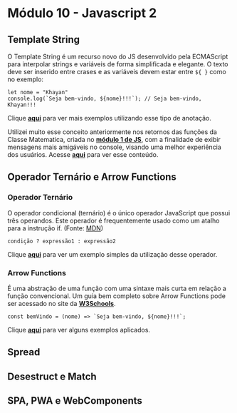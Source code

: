 # Módulo 10 - Javascript 2

## Template String

O Template String  é um recurso novo do JS desenvolvido pela ECMAScript para interpolar strings e variáveis de forma simplificada e elegante. O texto deve ser inserido entre crases e as variáveis devem estar entre `${ }` como no exemplo:

    let nome = "Khayan"
    console.log(`Seja bem-vindo, ${nome}!!!`); // Seja bem-vindo, Khayan!!!

Clique **[aqui](template-string.js)** para ver mais exemplos utilizando esse tipo de anotação.

Utilizei muito esse conceito anteriormente nos retornos das funções da Classe Matematica, criada no **[módulo 1 de JS](..\modulo-09-javascript-1)**, com a finalidade de exibir mensagens mais amigáveis no console, visando uma melhor experiência dos usuários. Acesse **[aqui](..\modulo-09-javascript-1\classe.js)** para ver esse conteúdo.


## Operador Ternário e Arrow Functions


### Operador Ternário

O operador condicional (ternário) é o único operador JavaScript que possui três operandos. Este operador é frequentemente usado como um atalho para a instrução if. (Fonte: [MDN](https://developer.mozilla.org/pt-BR/docs/Web/JavaScript/Reference/Operators/Operador_Condicional))

    condição ? expressão1 : expressão2

Clique **[aqui](ternario.js)** para ver um exemplo simples da utilização desse operador.


### Arrow Functions

É uma abstração de uma função com uma sintaxe mais curta em relação a função convencional. Um guia bem completo sobre Arrow Functions pode ser acessado no site da **[W3Schools](https://www.w3schools.com/js/js_arrow_function.asp)**.

    const bemVindo = (nome) => `Seja bem-vindo, ${nome}!!!`;

Clique **[aqui](arrow-function.js)** para ver alguns exemplos aplicados.

## Spread

## Desestruct e Match

## SPA, PWA e WebComponents